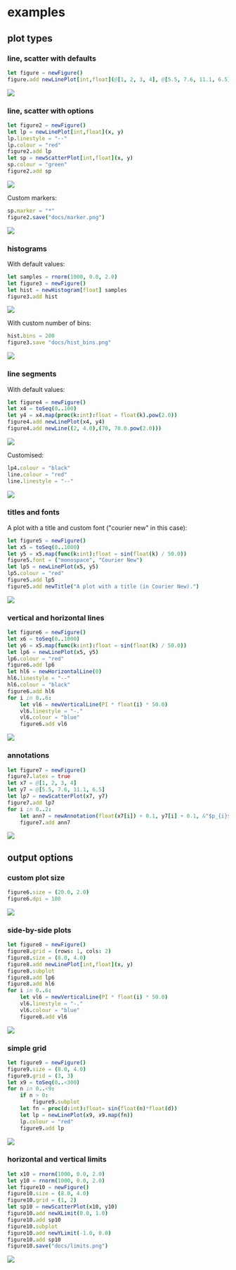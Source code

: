 # examples

## plot types

### line, scatter with defaults

```nim
let figure = newFigure()
figure.add newLinePlot[int,float](@[1, 2, 3, 4], @[5.5, 7.6, 11.1, 6.5])
```

![](lineplot_default.png)

### line, scatter with options

```nim
let figure2 = newFigure()
let lp = newLinePlot[int,float](x, y)
lp.linestyle = "--"
lp.colour = "red"
figure2.add lp
let sp = newScatterPlot[int,float](x, y)
sp.colour = "green"
figure2.add sp
```

![](scatterplot_default.png)

Custom markers:

```nim
sp.marker = "*"
figure2.save("docs/marker.png")
```

![](marker.png)

### histograms

With default values:

```nim
let samples = rnorm(1000, 0.0, 2.0)
let figure3 = newFigure()
let hist = newHistogram[float] samples
figure3.add hist
```

![](hist_default.png)

With custom number of bins:

```nim
hist.bins = 200
figure3.save "docs/hist_bins.png"
```

![](hist_bins.png)

### line segments

With default values:

```nim
let figure4 = newFigure()
let x4 = toSeq(0..100)
let y4 = x4.map(proc(k:int):float = float(k).pow(2.0))
figure4.add newLinePlot(x4, y4)
figure4.add newLine((2, 4.0),(70, 70.0.pow(2.0)))
```

![](line_segment.png)

Customised:

```nim
lp4.colour = "black"
line.colour = "red"
line.linestyle = "--"
```

![](line_segment_colour.png)

### titles and fonts

A plot with a title and custom font ("courier new" in this case):

```nim
let figure5 = newFigure()
let x5 = toSeq(0..1000)
let y5 = x5.map(func(k:int):float = sin(float(k) / 50.0))
figure5.font = ("monospace", "Courier New")
let lp5 = newLinePlot(x5, y5)
lp5.colour = "red"
figure5.add lp5
figure5.add newTitle("A plot with a title (in Courier New).")
```

![](plot_title.png)

### vertical and horizontal lines

```nim
let figure6 = newFigure()
let x6 = toSeq(0..1000)
let y6 = x5.map(func(k:int):float = sin(float(k) / 50.0))
let lp6 = newLinePlot(x5, y5)
lp6.colour = "red"
figure6.add lp6
let hl6 = newHorizontalLine(0)
hl6.linestyle = "--"
hl6.colour = "black"
figure6.add hl6
for i in 0..6:
    let vl6 = newVerticalLine(PI * float(i) * 50.0)
    vl6.linestyle = "-."
    vl6.colour = "blue"
    figure6.add vl6
```

![](plot_hv_lines.png)

### annotations

```nim
let figure7 = newFigure()
figure7.latex = true
let x7 = @[1, 2, 3, 4]
let y7 = @[5.5, 7.6, 11.1, 6.5]
let lp7 = newScatterPlot(x7, y7)
figure7.add lp7
for i in 0..2:
    let ann7 = newAnnotation(float(x7[i]) + 0.1, y7[i] + 0.1, &"$p_{i}$")
    figure7.add ann7
```

![](annotation.png)

## output options

### custom plot size

```nim
figure6.size = (20.0, 2.0)
figure6.dpi = 180
```

![](custom_size.png)

### side-by-side plots

```nim
let figure8 = newFigure()
figure8.grid = (rows: 1, cols: 2)
figure8.size = (8.0, 4.0)
figure8.add newLinePlot[int,float](x, y)
figure8.subplot
figure8.add lp6
figure8.add hl6
for i in 0..6:
    let vl6 = newVerticalLine(PI * float(i) * 50.0)
    vl6.linestyle = "-."
    vl6.colour = "blue"
    figure8.add vl6
```

![](side_by_side.png)

### simple grid

```nim
let figure9 = newFigure()
figure9.size = (8.0, 4.0)
figure9.grid = (3, 3)
let x9 = toSeq(0..<300)
for n in 0..<9:
    if n > 0:
        figure9.subplot
    let fn = proc(d:int):float= sin(float(n)*float(d))
    let lp = newLinePlot(x9, x9.map(fn))
    lp.colour = "red"
    figure9.add lp
```

![](grid.png)

### horizontal and vertical limits

```nim
let x10 = rnorm(1000, 0.0, 2.0)
let y10 = rnorm(1000, 0.0, 2.0)
let figure10 = newFigure()
figure10.size = (8.0, 4.0)
figure10.grid = (1, 2)
let sp10 = newScatterPlot(x10, y10)
figure10.add newXLimit(0.0, 1.0)
figure10.add sp10
figure10.subplot
figure10.add newYLimit(-1.0, 0.0)
figure10.add sp10
figure10.save("docs/limits.png")
```

![](limits.png)
